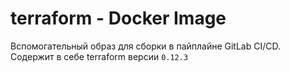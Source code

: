 # terraform - Docker Image

Вспомогательный образ для сборки в пайплайне GitLab CI/CD. Содержит в себе terraform версии `0.12.3`
